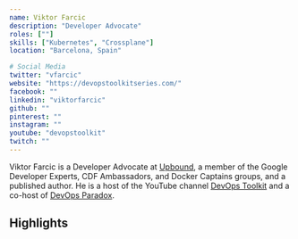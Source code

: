 ```yaml
---
name: Viktor Farcic
description: "Developer Advocate"
roles: [""]
skills: ["Kubernetes", "Crossplane"]
location: "Barcelona, Spain"

# Social Media 
twitter: "vfarcic"
website: "https://devopstoolkitseries.com/"
facebook: ""
linkedin: "viktorfarcic"
github: ""
pinterest: ""
instagram: ""
youtube: "devopstoolkit"
twitch: ""
---
```


Viktor Farcic is a Developer Advocate at [Upbound](https://www.upbound.io/), a member of the Google Developer Experts, CDF Ambassadors, and Docker Captains groups, and a published author. He is a host of the YouTube channel [DevOps Toolkit](https://www.youtube.com/c/devopstoolkit) and a co-host of [DevOps Paradox](https://youtube.com/c/DevOpsParadox).

<!--more-->


## Highlights
